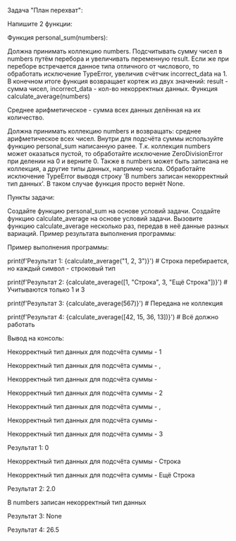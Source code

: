 Задача "План перехват":

Напишите 2 функции:

Функция personal_sum(numbers):

Должна принимать коллекцию numbers.
Подсчитывать сумму чисел в numbers путём перебора и увеличивать переменную result.
Если же при переборе встречается данное типа отличного от числового, то обработать исключение TypeError, увеличив счётчик incorrect_data на 1.
В конечном итоге функция возвращает кортеж из двух значений: result - сумма чисел, incorrect_data - кол-во некорректных данных.
Функция calculate_average(numbers)

Среднее арифметическое - сумма всех данных делённая на их количество.

Должна принимать коллекцию numbers и возвращать: среднее арифметическое всех чисел.
Внутри для подсчёта суммы используйте функцию personal_sum написанную ранее.
Т.к. коллекция numbers может оказаться пустой, то обработайте исключение ZeroDivisionError при делении на 0 и верните 0.
Также в numbers может быть записана не коллекция, а другие типы данных, например числа. Обработайте исключение TypeError выводя строку 'В numbers записан некорректный тип данных'. 
В таком случае функция просто вернёт None.


Пункты задачи:

Создайте функцию personal_sum на основе условий задачи.
Создайте функцию calculate_average на основе условий задачи.
Вызовите функцию calculate_average несколько раз, передав в неё данные разных вариаций.
Пример результата выполнения программы:

Пример выполнения программы:

print(f'Результат 1: {calculate_average("1, 2, 3")}') # Строка перебирается, но каждый символ - строковый тип

print(f'Результат 2: {calculate_average([1, "Строка", 3, "Ещё Строка"])}') # Учитываются только 1 и 3

print(f'Результат 3: {calculate_average(567)}') # Передана не коллекция

print(f'Результат 4: {calculate_average([42, 15, 36, 13])}') # Всё должно работать



Вывод на консоль:

Некорректный тип данных для подсчёта суммы - 1

Некорректный тип данных для подсчёта суммы - ,

Некорректный тип данных для подсчёта суммы -

Некорректный тип данных для подсчёта суммы - 2

Некорректный тип данных для подсчёта суммы - ,

Некорректный тип данных для подсчёта суммы -

Некорректный тип данных для подсчёта суммы - 3

Результат 1: 0

Некорректный тип данных для подсчёта суммы - Строка

Некорректный тип данных для подсчёта суммы - Ещё Строка

Результат 2: 2.0

В numbers записан некорректный тип данных

Результат 3: None

Результат 4: 26.5
